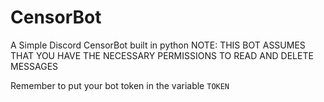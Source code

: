 # CensorBot
A Simple Discord CensorBot built in python
NOTE:
THIS BOT ASSUMES THAT YOU HAVE THE NECESSARY PERMISSIONS TO READ AND DELETE MESSAGES

Remember to put your bot token in the variable `TOKEN`
